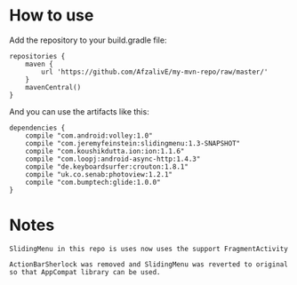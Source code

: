 How to use
==========

Add the repository to your build.gradle file:

    repositories {
        maven {
            url 'https://github.com/AfzalivE/my-mvn-repo/raw/master/'
        }
        mavenCentral()
    }

And you can use the artifacts like this:

    dependencies {
        compile "com.android:volley:1.0"
        compile "com.jeremyfeinstein:slidingmenu:1.3-SNAPSHOT"
        compile "com.koushikdutta.ion:ion:1.1.6"
        compile "com.loopj:android-async-http:1.4.3"
        compile "de.keyboardsurfer:crouton:1.8.1"
        compile "uk.co.senab:photoview:1.2.1"
        compile "com.bumptech:glide:1.0.0"
    }

Notes
======
    SlidingMenu in this repo is uses now uses the support FragmentActivity

    ActionBarSherlock was removed and SlidingMenu was reverted to original so that AppCompat library can be used.
